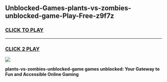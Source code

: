 
## Unblocked-Games-plants-vs-zombies-unblocked-game-Play-Free-z9f7z
<h3>
<a href="https://premium76.site?title=plants-vs-zombies-unblocked-game&ref=23A">CLICK TO PLAY</a></h3>
<hr>

<h3>
<a href="https://premium76.site?title=plants-vs-zombies-unblocked-game&ref=23A">CLICK 2 PLAY</a>
  
</h3>

<a href="https://premium76.site?title=plants-vs-zombies-unblocked-game&ref=23A"><img src="https://clearcache.store/games.png"></a>


**plants-vs-zombies-unblocked-game games unblocked: Your Gateway to Fun and Accessible Online Gaming**
